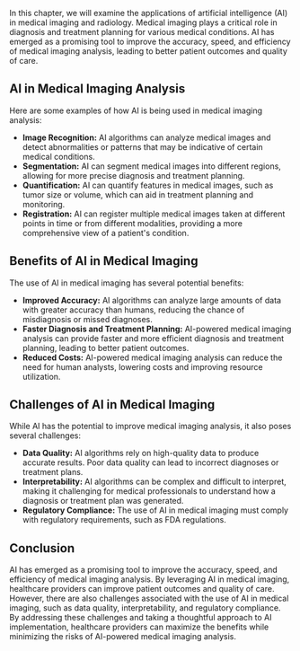 
In this chapter, we will examine the applications of artificial intelligence (AI) in medical imaging and radiology. Medical imaging plays a critical role in diagnosis and treatment planning for various medical conditions. AI has emerged as a promising tool to improve the accuracy, speed, and efficiency of medical imaging analysis, leading to better patient outcomes and quality of care.

AI in Medical Imaging Analysis
------------------------------

Here are some examples of how AI is being used in medical imaging analysis:

* **Image Recognition:** AI algorithms can analyze medical images and detect abnormalities or patterns that may be indicative of certain medical conditions.
* **Segmentation:** AI can segment medical images into different regions, allowing for more precise diagnosis and treatment planning.
* **Quantification:** AI can quantify features in medical images, such as tumor size or volume, which can aid in treatment planning and monitoring.
* **Registration:** AI can register multiple medical images taken at different points in time or from different modalities, providing a more comprehensive view of a patient's condition.

Benefits of AI in Medical Imaging
---------------------------------

The use of AI in medical imaging has several potential benefits:

* **Improved Accuracy:** AI algorithms can analyze large amounts of data with greater accuracy than humans, reducing the chance of misdiagnosis or missed diagnoses.
* **Faster Diagnosis and Treatment Planning:** AI-powered medical imaging analysis can provide faster and more efficient diagnosis and treatment planning, leading to better patient outcomes.
* **Reduced Costs:** AI-powered medical imaging analysis can reduce the need for human analysts, lowering costs and improving resource utilization.

Challenges of AI in Medical Imaging
-----------------------------------

While AI has the potential to improve medical imaging analysis, it also poses several challenges:

* **Data Quality:** AI algorithms rely on high-quality data to produce accurate results. Poor data quality can lead to incorrect diagnoses or treatment plans.
* **Interpretability:** AI algorithms can be complex and difficult to interpret, making it challenging for medical professionals to understand how a diagnosis or treatment plan was generated.
* **Regulatory Compliance:** The use of AI in medical imaging must comply with regulatory requirements, such as FDA regulations.

Conclusion
----------

AI has emerged as a promising tool to improve the accuracy, speed, and efficiency of medical imaging analysis. By leveraging AI in medical imaging, healthcare providers can improve patient outcomes and quality of care. However, there are also challenges associated with the use of AI in medical imaging, such as data quality, interpretability, and regulatory compliance. By addressing these challenges and taking a thoughtful approach to AI implementation, healthcare providers can maximize the benefits while minimizing the risks of AI-powered medical imaging analysis.
